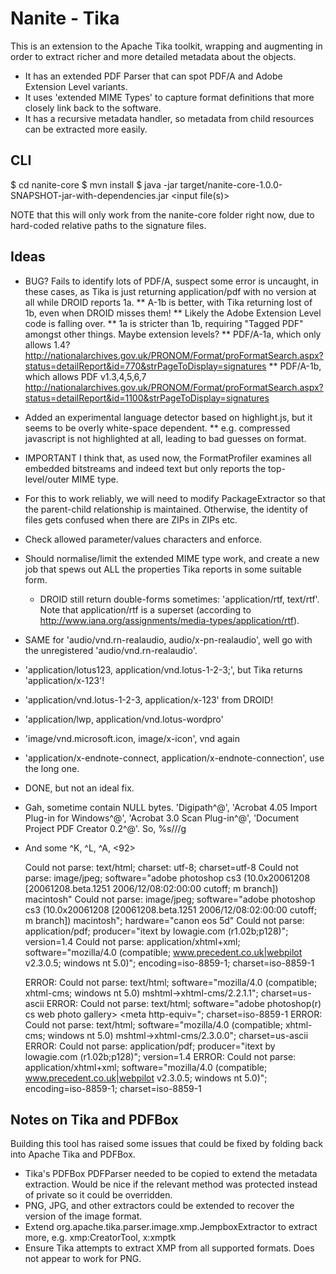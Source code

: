 Nanite - Tika
=============

This is an extension to the Apache Tika toolkit, wrapping and augmenting in order to extract richer and more detailed metadata about the objects.

* It has an extended PDF Parser that can spot PDF/A and Adobe Extension Level variants.
* It uses 'extended MIME Types' to capture format definitions that more closely link back to the software.
* It has a recursive metadata handler, so metadata from child resources can be extracted more easily.

CLI
---

$ cd nanite-core
$ mvn install
$ java -jar target/nanite-core-1.0.0-SNAPSHOT-jar-with-dependencies.jar <input file(s)>

NOTE that this will only work from the nanite-core folder right now, due to hard-coded relative paths to the signature files.

Ideas
-----
* BUG? Fails to identify lots of PDF/A, suspect some error is uncaught, in these cases, as Tika is just returning application/pdf with no version at all while DROID reports 1a.
** A-1b is better, with Tika returning lost of 1b, even when DROID misses them!
** Likely the Adobe Extension Level code is falling over.
** 1a is stricter than 1b, requiring "Tagged PDF" amongst other things. Maybe extension levels?
** PDF/A-1a, which only allows 1.4? http://nationalarchives.gov.uk/PRONOM/Format/proFormatSearch.aspx?status=detailReport&id=770&strPageToDisplay=signatures
** PDF/A-1b, which allows PDF v1.3,4,5,6,7 http://nationalarchives.gov.uk/PRONOM/Format/proFormatSearch.aspx?status=detailReport&id=1100&strPageToDisplay=signatures

* Added an experimental language detector based on highlight.js, but it seems to be overly white-space dependent.
** e.g. compressed javascript is not highlighted at all, leading to bad guesses on format.

* IMPORTANT I think that, as used now, the FormatProfiler examines all embedded bitstreams and indeed text but only reports the top-level/outer MIME type.
* For this to work reliably, we will need to modify PackageExtractor so that the parent-child relationship is maintained. Otherwise, the identity of files gets confused when there are ZIPs in ZIPs etc.
* Check allowed parameter/values characters and enforce.
 
* Should normalise/limit the extended MIME type work, and create a new job that spews out ALL the properties Tika reports in some suitable form.

  * DROID still return double-forms sometimes: 'application/rtf, text/rtf'. Note that application/rtf is a superset (according to http://www.iana.org/assignments/media-types/application/rtf).
* SAME for 'audio/vnd.rn-realaudio, audio/x-pn-realaudio', well go with the unregistered 'audio/vnd.rn-realaudio'.
* 'application/lotus123, application/vnd.lotus-1-2-3;', but Tika returns 'application/x-123'!
* 'application/vnd.lotus-1-2-3, application/x-123' from DROID!
* 'application/lwp, application/vnd.lotus-wordpro'
* 'image/vnd.microsoft.icon, image/x-icon', vnd again
* 'application/x-endnote-connect, application/x-endnote-connection', use the long one.
* DONE, but not an ideal fix.

* Gah, sometime contain NULL bytes. 'Digipath^@', 'Acrobat 4.05 Import Plug-in for Windows^@', 'Acrobat 3.0 Scan Plug-in^@', 'Document Project PDF Creator 0.2^@'. So, %s/<Ctrl-V><Ctrl-2>//g
* And some ^K, ^L, ^A, <92>

	Could not parse: text/html; charset: utf-8; charset=utf-8
	Could not parse: image/jpeg; software="adobe photoshop cs3 (10.0x20061208 [20061208.beta.1251 2006/12/08:02:00:00 cutoff; m branch])  macintosh"
	Could not parse: image/jpeg; software="adobe photoshop cs3 (10.0x20061208 [20061208.beta.1251 2006/12/08:02:00:00 cutoff; m branch])  macintosh"; hardware="canon eos 5d"
	Could not parse: application/pdf; producer="itext by lowagie.com (r1.02b;p128)"; version=1.4
	Could not parse: application/xhtml+xml; software="mozilla/4.0 (compatible; www.precedent.co.uk|webpilot v2.3.0.5; windows nt 5.0)"; encoding=iso-8859-1; charset=iso-8859-1

	ERROR: Could not parse: text/html; software="mozilla/4.0 (compatible; xhtml-cms; windows nt 5.0) mshtml->xhtml-cms/2.2.1.1"; charset=us-ascii
	ERROR: Could not parse: text/html; software="adobe photoshop(r) cs web photo gallery>  <meta http-equiv="; charset=iso-8859-1
	ERROR: Could not parse: text/html; software="mozilla/4.0 (compatible; xhtml-cms; windows nt 5.0) mshtml->xhtml-cms/2.3.0.0"; charset=us-ascii
	ERROR: Could not parse: application/pdf; producer="itext by lowagie.com (r1.02b;p128)"; version=1.4
	ERROR: Could not parse: application/xhtml+xml; software="mozilla/4.0 (compatible; www.precedent.co.uk|webpilot v2.3.0.5; windows nt 5.0)"; encoding=iso-8859-1; charset=iso-8859-1


Notes on Tika and PDFBox
------------------------

Building this tool has raised some issues that could be fixed by folding back into Apache Tika and PDFBox.

* Tika's PDFBox PDFParser needed to be copied to extend the metadata extraction. Would be nice if the relevant method was protected instead of private so it could be overridden.
* PNG, JPG, and other extractors could be extended to recover the version of the image format.
* Extend org.apache.tika.parser.image.xmp.JempboxExtractor to extract more, e.g. xmp:CreatorTool, x:xmptk
* Ensure Tika attempts to extract XMP from all supported formats. Does not appear to work for PNG.
